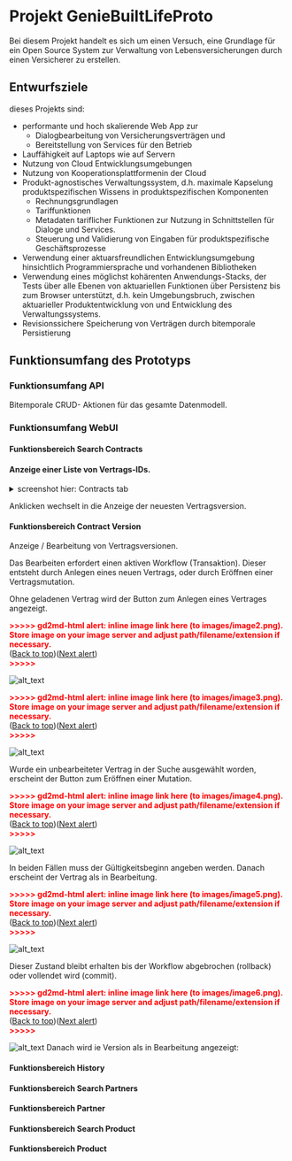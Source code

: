 # Projekt GenieBuiltLifeProto

Bei diesem Projekt handelt es sich um einen Versuch, eine Grundlage für ein Open Source System zur Verwaltung von Lebensversicherungen durch einen Versicherer zu erstellen.


## Entwurfsziele

dieses Projekts sind:
* performante und hoch skalierende  Web App zur
    * Dialogbearbeitung von Versicherungsverträgen und
    * Bereitstellung von Services für den Betrieb
* Lauffähigkeit auf Laptops wie auf Servern
* Nutzung von Cloud Entwicklungsumgebungen 
* Nutzung von Kooperationsplattformenin der Cloud
* Produkt-agnostisches Verwaltungssystem, d.h. maximale Kapselung produktspezifischen Wissens in produktspezifischen Komponenten
    * Rechnungsgrundlagen
    * Tariffunktionen
    * Metadaten tariflicher Funktionen zur Nutzung in Schnittstellen für Dialoge und Services.
    * Steuerung und Validierung von Eingaben für produktspezifische Geschäftsprozesse
* Verwendung einer aktuarsfreundlichen Entwicklungsumgebung hinsichtlich Programmiersprache und vorhandenen Bibliotheken
* Verwendung eines möglichst kohärenten Anwendungs-Stacks, der Tests über alle Ebenen von aktuariellen Funktionen über Persistenz bis zum Browser unterstützt, d.h. kein Umgebungsbruch, zwischen aktuarieller Produktentwicklung von und Entwicklung des Verwaltungssystems.
* Revisionssichere Speicherung von Verträgen durch bitemporale Persistierung

## Funktionsumfang des Prototyps

### Funktionsumfang API

Bitemporale CRUD- Aktionen für das gesamte Datenmodell.

### Funktionsumfang WebUI

#### Funktionsbereich Search Contracts

#### Anzeige einer Liste von Vertrags-IDs.

<details >
<summary>screenshot hier: Contracts tab</summary>
<p>
<img src="docs/images/image1.png" alt="Contracts">
</p>
</details>

Anklicken wechselt in die Anzeige der neuesten Vertragsversion.

#### Funktionsbereich Contract Version

Anzeige / Bearbeitung von Vertragsversionen.

Das Bearbeiten erfordert einen aktiven Workflow (Transaktion). Dieser entsteht durch Anlegen eines neuen Vertrags, oder durch Eröffnen einer Vertragsmutation.

Ohne geladenen Vertrag wird der Button zum Anlegen eines Vertrages angezeigt.



<p id="gdcalert2" ><span style="color: red; font-weight: bold">>>>>>  gd2md-html alert: inline image link here (to images/image2.png). Store image on your image server and adjust path/filename/extension if necessary. </span><br>(<a href="#">Back to top</a>)(<a href="#gdcalert3">Next alert</a>)<br><span style="color: red; font-weight: bold">>>>>> </span></p>


![alt_text](images/image2.png "image_tooltip")




<p id="gdcalert3" ><span style="color: red; font-weight: bold">>>>>>  gd2md-html alert: inline image link here (to images/image3.png). Store image on your image server and adjust path/filename/extension if necessary. </span><br>(<a href="#">Back to top</a>)(<a href="#gdcalert4">Next alert</a>)<br><span style="color: red; font-weight: bold">>>>>> </span></p>


![alt_text](images/image3.png "image_tooltip")


Wurde ein unbearbeiteter Vertrag in der Suche ausgewählt worden, erscheint der Button zum Eröffnen einer Mutation.



<p id="gdcalert4" ><span style="color: red; font-weight: bold">>>>>>  gd2md-html alert: inline image link here (to images/image4.png). Store image on your image server and adjust path/filename/extension if necessary. </span><br>(<a href="#">Back to top</a>)(<a href="#gdcalert5">Next alert</a>)<br><span style="color: red; font-weight: bold">>>>>> </span></p>


![alt_text](images/image4.png "image_tooltip")


In beiden Fällen muss der Gültigkeitsbeginn angeben werden. Danach erscheint der Vertrag als in Bearbeitung. 

<p id="gdcalert5" ><span style="color: red; font-weight: bold">>>>>>  gd2md-html alert: inline image link here (to images/image5.png). Store image on your image server and adjust path/filename/extension if necessary. </span><br>(<a href="#">Back to top</a>)(<a href="#gdcalert6">Next alert</a>)<br><span style="color: red; font-weight: bold">>>>>> </span></p>


![alt_text](images/image5.png "image_tooltip")


Dieser Zustand bleibt erhalten bis der Workflow abgebrochen (rollback) oder vollendet wird (commit).



<p id="gdcalert6" ><span style="color: red; font-weight: bold">>>>>>  gd2md-html alert: inline image link here (to images/image6.png). Store image on your image server and adjust path/filename/extension if necessary. </span><br>(<a href="#">Back to top</a>)(<a href="#gdcalert7">Next alert</a>)<br><span style="color: red; font-weight: bold">>>>>> </span></p>


![alt_text](images/image6.png "image_tooltip")
Danach wird ie Version als in Bearbeitung angezeigt:


#### Funktionsbereich History


#### Funktionsbereich Search Partners


#### Funktionsbereich Partner


#### Funktionsbereich Search Product


#### Funktionsbereich Product
